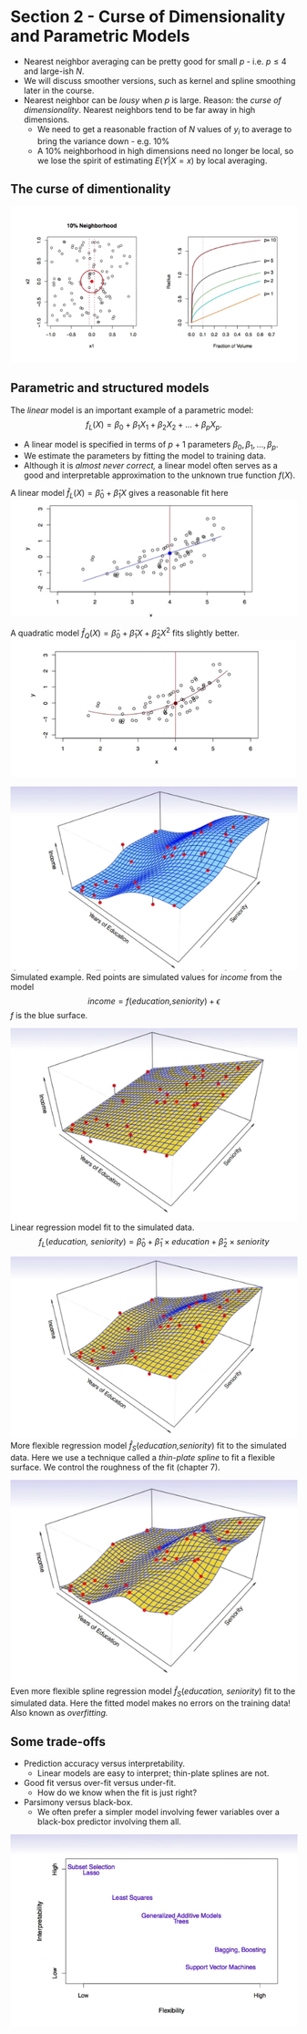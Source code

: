 # Section 2 - Curse of Dimensionality and Parametric Models
* Nearest neighbor averaging can be pretty good for small $p$ - i.e. $p\leq 4$ and large-ish $N.$
* We will discuss smoother versions, such as kernel and spline smoothing later in the course.
* Nearest neighbor can be _lousy_ when $p$ is large. Reason: the _curse of dimensionality_. Nearest neighbors tend to be far away in high dimensions.
  * We need to get a reasonable fraction of $N$ values of $y_i$ to average to bring the variance down - e.g. $10\%$
  * A $10\%$ neighborhood in high dimensions need no longer be local, so we lose the spirit of estimating $E(Y|X=x)$ by local averaging.
## The curse of dimentionality
![](images/curse.png)
## Parametric and structured models
The _linear_ model is an important example of a parametric model:
$$f_L(X)=\beta_0+\beta_1X_1+\beta_2X_2+\dots+\beta_pX_p.$$
* A linear model is specified in terms of $p+1$ parameters $\beta_0,\beta_1,\dots,\beta_p.$
* We estimate the parameters by fitting the model to training data.
* Although it is _almost never correct,_ a linear model often serves as a good and interpretable approximation to the unknown true function $f(X).$

A linear model $\hat{f}_L(X)=\hat{\beta}_0+\hat{\beta}_1X$ gives a reasonable fit here
![](images/linear.png)

A quadratic model $\hat{f}_Q(X)=\hat{\beta}_0+\hat{\beta}_1X+\hat{\beta}_2X^2$ fits slightly better.
![](images/quad.png)

![](images/sim.png)
Simulated example. Red points are simulated values for _income_ from the model
$$\textit{income}=f(\textit{education,seniority})+\epsilon$$
$f$ is the blue surface.

![](images/linsim.png)
Linear regression model fit to the simulated data.
$$f_L(\textit{education, seniority})=\hat{\beta}_0+\hat{\beta}_1\times\textit{education}+\hat{\beta}_2\times\textit{seniority}$$

![](images/flex.png)
More flexible regression model $\hat{f}_S(\textit{education,seniority})$ fit to the simulated data. Here we use a technique called a _thin-plate spline_ to fit a flexible surface. We control the roughness of the fit (chapter 7).

![](images/flexx.png)
Even more flexible spline regression model $\hat{f}_S(\textit{education, seniority})$ fit to the simulated data. Here the fitted model makes no errors on the training data! Also known as _overfitting._

## Some trade-offs
* Prediction accuracy versus interpretability.
  * Linear models are easy to interpret; thin-plate splines are not.
* Good fit versus over-fit versus under-fit.
  * How do we know when the fit is just right?
* Parsimony versus black-box.
  * We often prefer a simpler model involving fewer variables over a black-box predictor involving them all.

![](images/models.png)